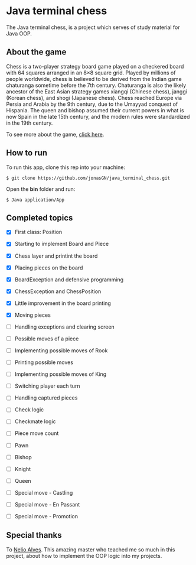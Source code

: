 # Java terminal chess

The Java terminal chess, is a project which serves of study material for Java OOP.



## About the game

Chess is a two-player strategy board game played on a checkered board with 64 squares arranged in an 8×8 square grid. Played by millions of people worldwide, chess is believed to be derived from the Indian game chaturanga sometime before the 7th century. Chaturanga is also the likely ancestor of the East Asian strategy games xiangqi (Chinese chess), janggi (Korean chess), and shogi (Japanese chess). Chess reached Europe via Persia and Arabia by the 9th century, due to the Umayyad conquest of Hispania. The queen and bishop assumed their current powers in what is now Spain in the late 15th century, and the modern rules were standardized in the 19th century.

To see more about the game, [click here](https://en.wikipedia.org/wiki/Chess).	                                                            



## How to run

To run this app, clone this rep into your machine:

`$ git clone https://github.com/jonasGN/java_terminal_chess.git`

Open the **bin** folder and run:

`$ Java application/App`



## Completed topics

- [x] First class: Position
- [x] Starting to implement Board and Piece
- [x] Chess layer and printint the board
- [x] Placing pieces on the board
- [x] BoardException and defensive programming
- [x] ChessException and ChessPosition
- [x] Little improvement in the board printing
- [x] Moving pieces
- [ ] Handling exceptions and clearing screen
- [ ] Possible moves of a piece
- [ ] Implementing possible moves of Rook
- [ ] Printing possible moves
- [ ] Implementing possible moves of King
- [ ] Switching player each turn
- [ ] Handling captured pieces
- [ ] Check logic
- [ ] Checkmate logic
- [ ] Piece move count
- [ ] Pawn
- [ ] Bishop
- [ ] Knight
- [ ] Queen
- [ ] Special move - Castling
- [ ] Special move - En Passant
- [ ] Special move - Promotion



## Special thanks

To [Nelio Alves](https://github.com/acenelio). This amazing master who teached me so much in this project, about how to implement the OOP logic into my projects.

